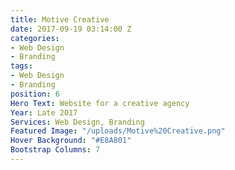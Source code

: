 ```yaml
---
title: Motive Creative
date: 2017-09-19 03:14:00 Z
categories:
- Web Design
- Branding
tags:
- Web Design
- Branding
position: 6
Hero Text: Website for a creative agency
Year: Late 2017
Services: Web Design, Branding
Featured Image: "/uploads/Motive%20Creative.png"
Hover Background: "#E8A801"
Bootstrap Columns: 7
---
```


